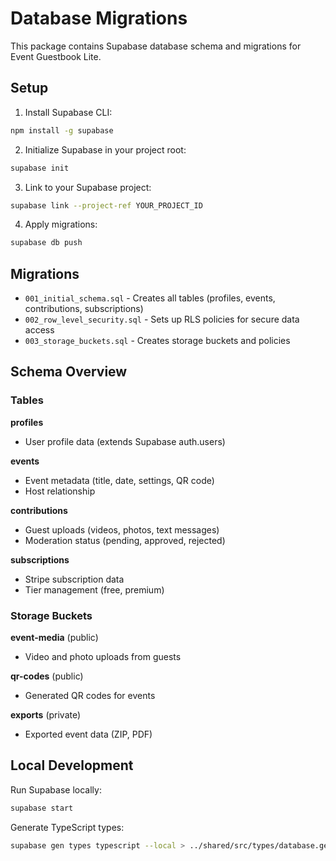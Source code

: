# Database Migrations

This package contains Supabase database schema and migrations for Event Guestbook Lite.

## Setup

1. Install Supabase CLI:
```bash
npm install -g supabase
```

2. Initialize Supabase in your project root:
```bash
supabase init
```

3. Link to your Supabase project:
```bash
supabase link --project-ref YOUR_PROJECT_ID
```

4. Apply migrations:
```bash
supabase db push
```

## Migrations

- `001_initial_schema.sql` - Creates all tables (profiles, events, contributions, subscriptions)
- `002_row_level_security.sql` - Sets up RLS policies for secure data access
- `003_storage_buckets.sql` - Creates storage buckets and policies

## Schema Overview

### Tables

**profiles**
- User profile data (extends Supabase auth.users)

**events**
- Event metadata (title, date, settings, QR code)
- Host relationship

**contributions**
- Guest uploads (videos, photos, text messages)
- Moderation status (pending, approved, rejected)

**subscriptions**
- Stripe subscription data
- Tier management (free, premium)

### Storage Buckets

**event-media** (public)
- Video and photo uploads from guests

**qr-codes** (public)
- Generated QR codes for events

**exports** (private)
- Exported event data (ZIP, PDF)

## Local Development

Run Supabase locally:
```bash
supabase start
```

Generate TypeScript types:
```bash
supabase gen types typescript --local > ../shared/src/types/database.gen.ts
```
